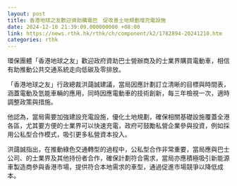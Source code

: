 ```yaml
---
layout: post
title: 香港地球之友歡迎資助購電巴　促改善土地規劃增充電設施
date: 2024-12-10 21:39:09.000000000 +08:00
link: https://news.rthk.hk/rthk/ch/component/k2/1782894-20241210.htm
categories: rthk
---
```


環保團體「香港地球之友」歡迎政府資助巴士營辦商及的士業界購買電動車，相信有助推動公共交通系統走向低碳及零排放。

「香港地球之友」行政總裁洪藹誠建議，當局因應計劃訂立清晰的目標與時間表，涵蓋電動及氫能車輛的應用，同時因應電動車的技術創新，每三年檢視一次，適時調整政策與措施。

他認為，當局需要加強建設充電設施，優化土地規劃，確保相關基礎設施覆蓋全港各區，尤其要方便的士業界可以快速充電，政府可鼓勵私營企業參與投資，例如採用公私型合作模式，吸引更多私營資本投入。

洪藹誠指出，在推動綠色交通轉型的過程中，公私型合作非常重要，當局應與巴士公司、的士業界及其他持份者合作，確保計劃符合需求，當局亦應積極吸引新能源車製造商參與香港市場，提供符合本地需求的車型，通過促進市場競爭以降低成本。
